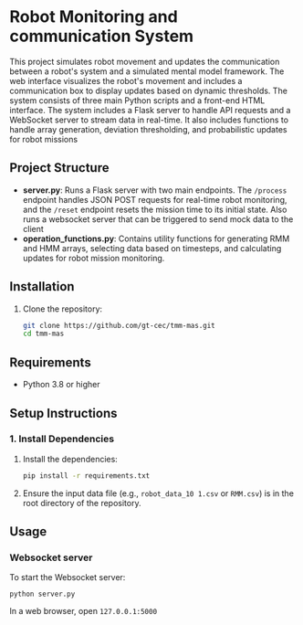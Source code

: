 

# Robot Monitoring and communication System

This project simulates robot movement and updates the communication between a robot's system and a simulated mental model framework. The web interface visualizes the robot's movement and includes a communication box to display updates based on dynamic thresholds. The system consists of three main Python scripts and a front-end HTML interface. The system includes a Flask server to handle API requests and a WebSocket server to stream data in real-time. It also includes functions to handle array generation, deviation thresholding, and probabilistic updates for robot missions

## Project Structure

- **server.py**: Runs a Flask server with two main endpoints. The `/process` endpoint handles JSON POST requests for real-time robot monitoring, and the `/reset` endpoint resets the mission time to its initial state. Also runs a websocket server that can be triggered to send mock data to the client
- **operation_functions.py**: Contains utility functions for generating RMM and HMM arrays, selecting data based on timesteps, and calculating updates for robot mission monitoring.

## Installation

1. Clone the repository:
    ```bash
    git clone https://github.com/gt-cec/tmm-mas.git
    cd tmm-mas
    ```

## Requirements

- Python 3.8 or higher

## Setup Instructions

### 1. Install Dependencies

1. Install the dependencies:
    ```bash
    pip install -r requirements.txt
    ```

2. Ensure the input data file (e.g., `robot_data_10 1.csv` or `RMM.csv`) is in the root directory of the repository.

## Usage

### Websocket server
To start the Websocket server:

`python server.py`

In a web browser, open `127.0.0.1:5000`
